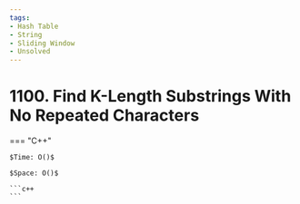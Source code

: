 ```yaml
---
tags:
- Hash Table
- String
- Sliding Window
- Unsolved
---
```



# 1100. Find K-Length Substrings With No Repeated Characters

=== "C++"

    $Time: O()$

    $Space: O()$

    ```c++
    ```